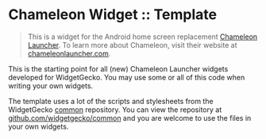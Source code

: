 # Chameleon Widget :: Template

> This is a widget for the Android home screen replacement [Chameleon Launcher][1]. To learn more about Chameleon, visit their website at [chameleonlauncher.com][1].

This is the starting point for all (new) Chameleon Launcher widgets developed for WidgetGecko. You may use some or all of this code when writing your own widgets.

The template uses a lot of the scripts and stylesheets from the WidgetGecko [common][2] repository. You can view the repository at [github.com/widgetgecko/common][2] and you are welcome to use the files in your own widgets.


[1]: http://www.chameleonlauncher.com/
[2]: https://github.com/widgetgecko/common/